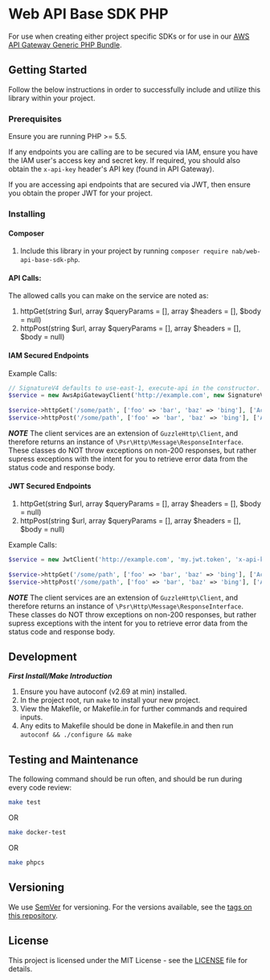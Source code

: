# Web API Base SDK PHP

For use when creating either project specific SDKs or for use in our [AWS API Gateway Generic PHP Bundle](https://github.com/northamericanbancard/apigateway-generic-php-sdk-symfony-bundle).

## Getting Started

Follow the below instructions in order to successfully include and utilize this library within your project.

### Prerequisites

Ensure you are running PHP >= 5.5.

If any endpoints you are calling are to be secured via IAM, ensure you have the IAM user's 
access key and secret key. If required, you should also obtain the `x-api-key` header's API key (found in API Gateway).

If you are accessing api endpoints that are secured via JWT, then ensure you obtain the proper JWT for your project.

### Installing

#### Composer

1. Include this library in your project by running `composer require nab/web-api-base-sdk-php`.

#### API Calls:

The allowed calls you can make on the service are noted as:

1. httpGet(string $url, array $queryParams = [], array $headers = [], $body = null)
2. httpPost(string $url, array $queryParams = [], array $headers = [], $body = null)

#### IAM Secured Endpoints

Example Calls:

```php
// SignatureV4 defaults to use-east-1, execute-api in the constructor.
$service = new AwsApiGatewayClient('http://example.com', new SignatureV4(), new Credentials('access_key', 'secret_key'), 'x-api-key', [] /*optional guzzle config*/);
 
$service->httpGet('/some/path', ['foo' => 'bar', 'baz' => 'bing'], ['Accept' => 'application/json'])
$service->httpPost('/some/path', ['foo' => 'bar', 'baz' => 'bing'], ['Accept' => 'application/json'], '{"a": "b"}')
```

**_NOTE_** The client services are an extension of `GuzzleHttp\Client`, and therefore returns an instance of
`\Psr\Http\Message\ResponseInterface`. These classes do NOT throw exceptions on non-200 responses, but rather
supress exceptions with the intent for you to retrieve error data from the status code and response body.

#### JWT Secured Endpoints

1. httpGet(string $url, array $queryParams = [], array $headers = [], $body = null)
2. httpPost(string $url, array $queryParams = [], array $headers = [], $body = null)

Example Calls:

```php
$service = new JwtClient('http://example.com', 'my.jwt.token', 'x-api-key', [] /*optional guzzle config*/);
 
$service->httpGet('/some/path', ['foo' => 'bar', 'baz' => 'bing'], ['Accept' => 'application/json'])
$service->httpPost('/some/path', ['foo' => 'bar', 'baz' => 'bing'], ['Accept' => 'application/json'], '{"a": "b"}')
```

**_NOTE_** The client services are an extension of `GuzzleHttp\Client`, and therefore returns an instance of
`\Psr\Http\Message\ResponseInterface`. These classes do NOT throw exceptions on non-200 responses, but rather
supress exceptions with the intent for you to retrieve error data from the status code and response body.

## Development

**_First Install/Make Introduction_**

1.  Ensure you have autoconf (v2.69 at min) installed.
2.  In the project root, run `make` to install your new project.
3.  View the Makefile, or Makefile.in for further commands and required inputs.
4.  Any edits to Makefile should be done in Makefile.in and then run `autoconf && ./configure && make`

## Testing and Maintenance

The following command should be run often, and should be run during every code review:

```bash
make test
```

OR

```bash
make docker-test
```

OR

```bash
make phpcs
```

## Versioning

We use [SemVer](http://semver.org/) for versioning. For the versions available, see the [tags on this repository](https://github.com/northamericanbancard/web-api-base-sdk/tags). 

## License

This project is licensed under the MIT License - see the [LICENSE](LICENSE) file for details.
